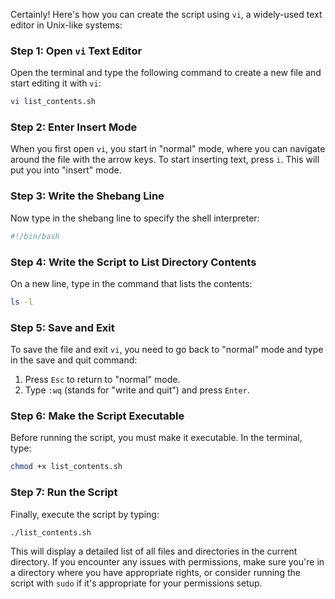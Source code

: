 Certainly! Here's how you can create the script using `vi`, a widely-used text editor in Unix-like systems:

### Step 1: Open `vi` Text Editor
Open the terminal and type the following command to create a new file and start editing it with `vi`:

```bash
vi list_contents.sh
```

### Step 2: Enter Insert Mode
When you first open `vi`, you start in "normal" mode, where you can navigate around the file with the arrow keys. To start inserting text, press `i`. This will put you into "insert" mode.

### Step 3: Write the Shebang Line
Now type in the shebang line to specify the shell interpreter:

```bash
#!/bin/bash
```

### Step 4: Write the Script to List Directory Contents
On a new line, type in the command that lists the contents:

```bash
ls -l
```

### Step 5: Save and Exit
To save the file and exit `vi`, you need to go back to "normal" mode and type in the save and quit command:

1. Press `Esc` to return to "normal" mode.
2. Type `:wq` (stands for "write and quit") and press `Enter`.

### Step 6: Make the Script Executable
Before running the script, you must make it executable. In the terminal, type:

```bash
chmod +x list_contents.sh
```

### Step 7: Run the Script
Finally, execute the script by typing:

```bash
./list_contents.sh
```

This will display a detailed list of all files and directories in the current directory. If you encounter any issues with permissions, make sure you're in a directory where you have appropriate rights, or consider running the script with `sudo` if it's appropriate for your permissions setup.